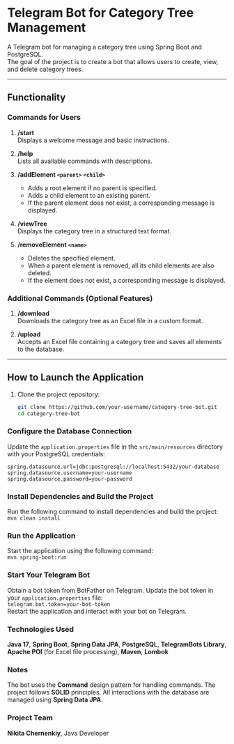# Telegram Bot for Category Tree Management

A Telegram bot for managing a category tree using Spring Boot and PostgreSQL.  
The goal of the project is to create a bot that allows users to create, view, and delete category trees.

---

## Functionality

### Commands for Users
1. **/start**  
   Displays a welcome message and basic instructions.

2. **/help**  
   Lists all available commands with descriptions.

3. **/addElement `<parent>` `<child>`**  
   - Adds a root element if no parent is specified.  
   - Adds a child element to an existing parent.  
   - If the parent element does not exist, a corresponding message is displayed.

4. **/viewTree**  
   Displays the category tree in a structured text format.

5. **/removeElement `<name>`**  
   - Deletes the specified element.  
   - When a parent element is removed, all its child elements are also deleted.  
   - If the element does not exist, a corresponding message is displayed.

### Additional Commands (Optional Features)
1. **/download**  
   Downloads the category tree as an Excel file in a custom format.

2. **/upload**  
   Accepts an Excel file containing a category tree and saves all elements to the database.

---

## How to Launch the Application

1. Clone the project repository:
   ```bash
   git clone https://github.com/your-username/category-tree-bot.git
   cd category-tree-bot

### Configure the Database Connection

Update the `application.properties` file in the `src/main/resources` directory with your PostgreSQL credentials:

`spring.datasource.url=jdbc:postgresql://localhost:5432/your-database`  
`spring.datasource.username=your-username`  
`spring.datasource.password=your-password`

### Install Dependencies and Build the Project

Run the following command to install dependencies and build the project:  
`mvn clean install`

### Run the Application

Start the application using the following command:  
`mvn spring-boot:run`

### Start Your Telegram Bot

Obtain a bot token from BotFather on Telegram. Update the bot token in your `application.properties` file:  
`telegram.bot.token=your-bot-token`  
Restart the application and interact with your bot on Telegram.

### Technologies Used

**Java 17**, **Spring Boot**, **Spring Data JPA**, **PostgreSQL**, **TelegramBots Library**, **Apache POI** (for Excel file processing), **Maven**, **Lombok**

### Notes

The bot uses the **Command** design pattern for handling commands. The project follows **SOLID** principles. All interactions with the database are managed using **Spring Data JPA**.

### Project Team

**Nikita Chernenkiy**, Java Developer  


